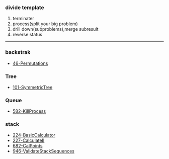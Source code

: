 ### divide template
1. terminater
2. process(split your big problem)
3. drill down(subproblems),merge subresult
4. reverse status

--- 
### backstrak
- [46-Permutations](src/main/java/org/leetcode/recursion/Permutations_46.java)
### Tree
- [101-SymmetricTree](src/main/java/org/leetcode/tree/SymmetricTree_101.java)
### Queue
- [582-KillProcess](src/main/java/org/leetcode/graph/KillProcess_582.java)
### stack
- [224-BasicCalculator](src/main/java/org/leetcode/stackqueue/BasicCalculator_224.java)
- [227-CalculateII](src/main/java/org/leetcode/stackqueue/CalculateII_227.java)
- [682-CalPoints](src/main/java/org/leetcode/stackqueue/CalPoints_682.java)
- [946-ValidateStackSequences](src/main/java/org/leetcode/stackqueue/ValidateStackSequences_946.java)
